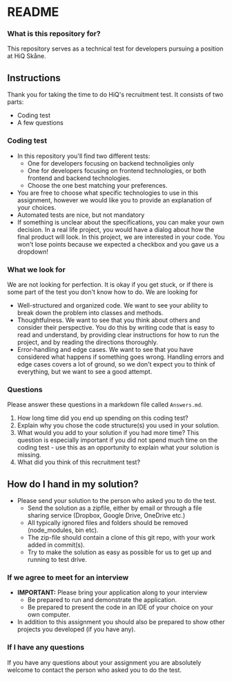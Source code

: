 # README #

### What is this repository for? ###
This repository serves as a technical test for developers pursuing a position at HiQ Skåne.

## Instructions ##
Thank you for taking the time to do HiQ's recruitment test. It consists of two parts:
* Coding test
* A few questions

### Coding test ###
* In this repository you'll find two different tests:
	* One for developers focusing on backend technoligies only
	* One for developers focusing on frontend technologies, or both frontend and backend technologies.
	* Choose the one best matching your preferences.
* You are free to choose what specific technologies to use in this assignment, however we would like you to provide an explanation of your choices.
* Automated tests are nice, but not mandatory
* If something is unclear about the specifications, you can make your own decision. In a real life project, you would have a dialog about how the final product will look. In this project, we are interested in your code. You won't lose points because we expected a checkbox and you gave us a dropdown!

### What we look for ###
We are not looking for perfection. It is okay if you get stuck, or if there is some part of the test you don't know how to do. We are looking for 
* Well-structured and organized code. We want to see your ability to break down the problem into classes and methods.
* Thoughtfulness. We want to see that you think about others and consider their perspective. You do this by writing code that is easy to read and understand, by providing clear instructions for how to run the project, and by reading the directions thoroughly.
* Error-handling and edge cases. We want to see that you have considered what happens if something goes wrong. Handling errors and edge cases covers a lot of ground, so we don't expect you to think of everything, but we want to see a good attempt.

### Questions ###
Please answer these questions in a markdown file called `Answers.md`.

1. How long time did you end up spending on this coding test?
2. Explain why you chose the code structure(s) you used in your solution.
3. What would you add to your solution if you had more time? This question is especially important if you did not spend much time on the coding test - use this as an opportunity to explain what your solution is missing.
4. What did you think of this recruitment test?

## How do I hand in my solution? ##
* Please send your solution to the person who asked you to do the test.
    * Send the solution as a zipfile, either by email or through a file sharing service (Dropbox, Google Drive, OneDrive etc.)
    * All typically ignored files and folders should be removed (node_modules, bin etc).
    * The zip-file should contain a clone of this git repo, with your work added in commit(s).
    * Try to make the solution as easy as possible for us to get up and running to test drive.

### If we agree to meet for an interview ###
* **IMPORTANT:** Please bring your application along to your interview
    * Be prepared to run and demonstrate the application. 
    * Be prepared to present the code in an IDE of your choice on your own computer. 
* In addition to this assignment you should also be prepared to show other projects you developed (if you have any).



### If I have any questions ###
If you have any questions about your assignment you are absolutely welcome to contact the person who asked you to do the test.